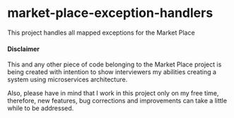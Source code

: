 # market-place-exception-handlers
This project handles all mapped exceptions for the Market Place

#### Disclaimer
This and any other piece of code belonging to the Market Place project is being created with intention to show 
interviewers my abilities creating a system using microservices architecture. 

Also, please have in mind that 
I work in this project only on my free time, therefore, new features, bug corrections and improvements can take 
a little while to be addressed.